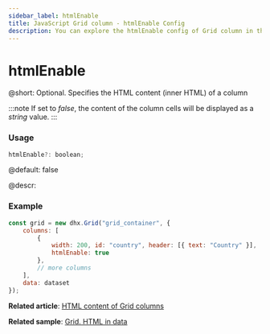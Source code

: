 ```yaml
---
sidebar_label: htmlEnable
title: JavaScript Grid column - htmlEnable Config 
description: You can explore the htmlEnable config of Grid column in the documentation of the DHTMLX JavaScript UI library. Browse developer guides and API reference, try out code examples and live demos, and download a free 30-day evaluation version of DHTMLX Suite.
---
```


# htmlEnable

@short: Optional. Specifies the HTML content (inner HTML) of a column

:::note
If set to *false*, the content of the column cells will be displayed as a *string* value.
:::

### Usage

~~~jsx
htmlEnable?: boolean;
~~~

@default: false


@descr:
### Example

~~~jsx
const grid = new dhx.Grid("grid_container", {
    columns: [
        {
            width: 200, id: "country", header: [{ text: "Country" }],
            htmlEnable: true
        }, 
        // more columns
    ],
    data: dataset
});
~~~

**Related article**: [HTML content of Grid columns](grid/configuration.md#html-content-of-grid-columns)

**Related sample**: [Grid. HTML in data](https://snippet.dhtmlx.com/chitkvkc)